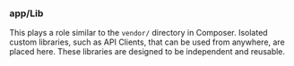 ### app/Lib

This plays a role similar to the `vendor/` directory in Composer. Isolated custom libraries, such as API Clients, that
can be used from anywhere, are placed here. These libraries are designed to be independent and reusable.
